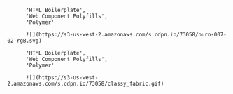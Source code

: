
          'HTML Boilerplate',
          'Web Component Polyfills',
          'Polymer'
          
          ![](https://s3-us-west-2.amazonaws.com/s.cdpn.io/73058/burn-007-02-rgB.svg)

          'HTML Boilerplate',
          'Web Component Polyfills',
          'Polymer'
          
          ![](https://s3-us-west-2.amazonaws.com/s.cdpn.io/73058/classy_fabric.gif)

